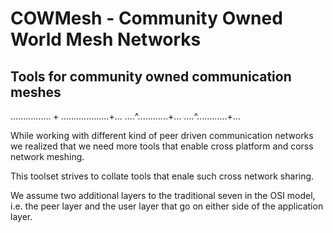 # COWMesh - Community Owned World Mesh Networks
## Tools for community owned communication meshes

 ........$........+...
 ........$........+...
 ....^............+...
 ....^............+...


While working with different kind of peer driven communication networks we realized that we need more tools that 
enable cross platform and corss network meshing. 

This toolset strives to collate tools that enale such cross network sharing. 

We assume two additional layers to the traditional seven in the OSI model, i.e. the peer layer and the user layer that go on either side of the application layer.  




